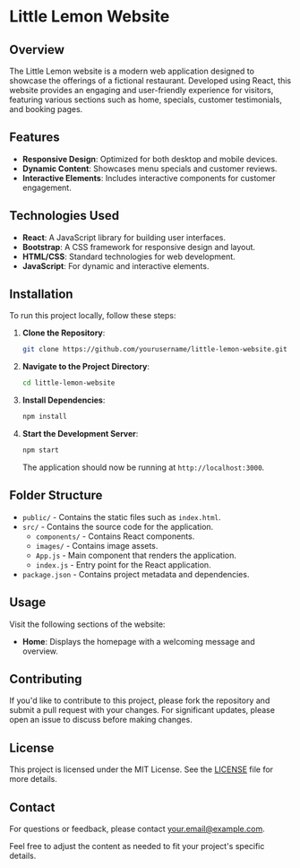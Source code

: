 
# Little Lemon Website

## Overview

The Little Lemon website is a modern web application designed to showcase the offerings of a fictional restaurant. Developed using React, this website provides an engaging and user-friendly experience for visitors, featuring various sections such as home, specials, customer testimonials, and booking pages.

## Features

- **Responsive Design**: Optimized for both desktop and mobile devices.
- **Dynamic Content**: Showcases menu specials and customer reviews.
- **Interactive Elements**: Includes interactive components for customer engagement.

## Technologies Used

- **React**: A JavaScript library for building user interfaces.
- **Bootstrap**: A CSS framework for responsive design and layout.
- **HTML/CSS**: Standard technologies for web development.
- **JavaScript**: For dynamic and interactive elements.

## Installation

To run this project locally, follow these steps:

1. **Clone the Repository**:
   ```bash
   git clone https://github.com/yourusername/little-lemon-website.git
   ```

2. **Navigate to the Project Directory**:
   ```bash
   cd little-lemon-website
   ```

3. **Install Dependencies**:
   ```bash
   npm install
   ```

4. **Start the Development Server**:
   ```bash
   npm start
   ```

   The application should now be running at `http://localhost:3000`.

## Folder Structure

- `public/` - Contains the static files such as `index.html`.
- `src/` - Contains the source code for the application.
  - `components/` - Contains React components.
  - `images/` - Contains image assets.
  - `App.js` - Main component that renders the application.
  - `index.js` - Entry point for the React application.
- `package.json` - Contains project metadata and dependencies.

## Usage

Visit the following sections of the website:

- **Home**: Displays the homepage with a welcoming message and overview.

## Contributing

If you'd like to contribute to this project, please fork the repository and submit a pull request with your changes. For significant updates, please open an issue to discuss before making changes.

## License

This project is licensed under the MIT License. See the [LICENSE](LICENSE) file for more details.

## Contact

For questions or feedback, please contact [your.email@example.com](mailto:besbesyassin90@gmail.com).



Feel free to adjust the content as needed to fit your project's specific details.
